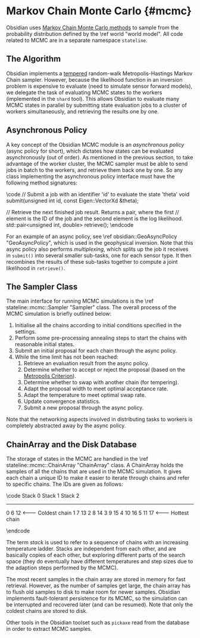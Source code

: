 Markov Chain Monte Carlo {#mcmc}
========================
Obsidian uses [Markov Chain Monte Carlo methods](http://en.wikipedia.org/wiki/Markov_chain_Monte_Carlo)
to sample from the probability distribution defined by the \ref world "world model".
All code related to MCMC are in a separate namespace `stateline`.

The Algorithm
-------------
Obsidian implements a [tempered](http://en.wikipedia.org/wiki/Parallel_tempering)
random-walk Metropolis-Hastings Markov Chain sampler. However, because the
likelihood function in an inversion problem is expensive to evaluate
(need to simulate sensor forward models), we delegate the task of evaluating
MCMC states to the workers (implemented in the `shard` tool). This allows Obsidian
to evaluate many MCMC states in parallel by submitting state evaluation jobs to
a cluster of workers simultaneously, and retrieving the results one by one.

Asynchronous Policy
-------------------
A key concept of the Obsidian MCMC module is an _asynchronous policy_ (async policy for short), which
dictates how states can be evaluated asynchronously (out of order). As mentioned
in the previous section, to take advantage of the worker cluster, the MCMC sampler
must be able to send jobs in batch to the workers, and retrieve them back one by one.
So any class implementing the asynchronous policy interface must have the following
method signatures:

\code
  // Submit a job with an identifier 'id' to evaluate the state 'theta'
  void submit(unsigned int id, const Eigen::VectorXd &theta);

  // Retrieve the next finished job result. Returns a pair, where the first
  // element is the ID of the job and the second element is the log likelihood.
  std::pair<unsigned int, double> retrieve();
\endcode

For an example of an async policy, see \ref obsidian::GeoAsyncPolicy "GeoAsyncPolicy",
which is used in the geophysical inversion. Note that this async policy also
performs _multiplexing_, which splits up the job it receives in `submit()`
into several smaller sub-tasks, one for each sensor type. It then recombines the results
of these sub-tasks together to compute a joint likelihood in `retrieve()`.

The Sampler Class
-----------------
The main interface for running MCMC simulations is the \ref stateline::mcmc::Sampler "Sampler" class.
The overall process of the MCMC simulation is briefly outlined below:

1. Initialise all the chains according to initial conditions specified in the settings.
2. Perform some pre-processing annealing steps to start the chains with reasonable initial states.
3. Submit an initial proposal for each chain through the async policy.
4. While the time limit has not been reached:
    1. Retrieve an evaluation result from the async policy.
    2. Determine whether to accept or reject the proposal (based on the
       [Metropolis Criterion](http://en.wikipedia.org/wiki/Metropolis%E2%80%93Hastings_algorithm)).
    3. Determine whether to swap with another chain (for tempering).
    4. Adapt the proposal width to meet optimal acceptance rate.
    5. Adapt the temperature to meet optimal swap rate.
    6. Update convergence statistics.
    7. Submit a new proposal through the async policy.

Note that the networking aspects involved in distributing tasks to workers is
completely abstracted away by the async policy.

ChainArray and the Disk Database
--------------------------------
The storage of states in the MCMC are handled in the \ref stateline::mcmc::ChainArray "ChainArray" class.
A ChainArray holds the samples of all the chains that are used in the MCMC simulation.
It gives each chain a unique ID to make it easier to iterate through chains
and refer to specific chains. The IDs are given as follows:

\code
Stack 0    Stack 1    Stack 2
-------    -------    -------
   0          6          12          <--- Coldest chain
   1          7          13
   2          8          14
   3          9          15
   4          10         16
   5          11         17          <--- Hottest chain

\endcode

The term _stack_ is used to refer to a sequence of chains with an increasing
temperature ladder. Stacks are independent from each other, and are basically
copies of each other, but exploring different parts of the search space
(they do eventually have different temperatures and step sizes due to the
adaption steps performed by the MCMC).

The most recent samples in the chain array are stored in memory for fast
retrieval. However, as the number of samples get large, the chain array
has to flush old samples to disk to make room for newer samples. Obsidian
implements fault-tolerant persistence for its MCMC, so the simulation can
be interrupted and recovered later (and can be resumed). Note that only the
coldest chains are stored to disk.

Other tools in the Obsidian toolset such as `pickaxe` read from the database
in order to extract MCMC samples.

